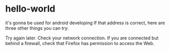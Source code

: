 # hello-world
it's gonna be used for android developing
If that address is correct, here are three other things you can try:

   Try again later.
    Check your network connection.
    If you are connected but behind a firewall, check that Firefox has permission to access the Web.

